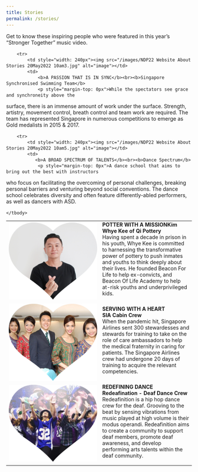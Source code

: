 ```yaml
---
title: Stories
permalink: /stories/
---
```

Get to know these inspiring people who were featured in this year’s “Stronger Together” music video.

<table>
    <tbody>
        <tr>
            <td style="width: 240px"><img src="/images/NDP22 Website 17May20228.jpg" alt="image"></td>
            <td>
                <b class="red-text">POTTER WITH A MISSION</b><b class="red-text">Kim Whye Kee of Qi Pottery</b>
                <p style="margin-top: 0px">Having spent a decade in prison in his youth, Whye Kee is 
committed to harnessing the transformative power of pottery to 
push inmates and youths to think deeply about their lives. He 
founded Beacon For Life to help ex-convicts, and Beacon Of Life 
Academy to help at-risk youths and underprivileged kids.</p>
            </td>
        </tr>
        <tr>
            <td style="width: 240px"><img src="/images/NDP22 Website About Stories 20May2022 10am2.jpg" alt="image"></td>
            <td>
                <b class="red-text">SERVING WITH A HEART</b><br><b class="red-text">SIA Cabin Crew</b>
                <p style="margin-top: 0px">When the pandemic hit, Singapore Airlines sent 300 stewardesses 
and stewards for training to take on the role of care ambassadors 
to help the medical fraternity in caring for patients. The Singapore 
Airlines crew had undergone 20 days of training to acquire the 
relevant competencies.</p>
            </td>
        </tr>

        <tr>
            <td style="width: 240px"><img src="/images/NDP22 Website About Stories 20May2022 10am3.jpg" alt="image"></td>
            <td>
                <b>A PASSION THAT IS IN SYNC</b><br><b>Singapore Synchronised Swimming Team</b>
                <p style="margin-top: 0px">While the spectators see grace and synchroneity above the 
surface, there is an immense amount of work under the surface. 
Strength, artistry, movement control, breath control and team work 
are required. The team has represented Singapore in numerous 
competitions to emerge as Gold medalists in 2015 & 2017. </p>
            </td>
        </tr>
			        <tr>
            <td style="width: 240px"><img src="/images/NDP22 Website About Stories 20May2022 10am4.jpg" alt="image"></td>
            <td>
                <b>REDEFINING DANCE</b><br><b>Redeafination - Deaf Dance Crew</b>
                <p style="margin-top: 0px">Redeafinition is a hip hop dance crew for the deaf. Grooving to 
the beat by sensing vibrations from music played at high volume 
is their modus operandi. Redeafinition aims to create a community 
to support deaf members, promote deaf awareness, and develop 
performing arts talents within the deaf community.</p>
            </td>
        </tr>
			
        <tr>
            <td style="width: 240px"><img src="/images/NDP22 Website About Stories 20May2022 10am5.jpg" alt="image"></td>
            <td>
               <b>A BROAD SPECTRUM OF TALENTS</b><br><b>Dance Spectrum</b>
                <p style="margin-top: 0px">A dance school that aims to bring out the best with instructors 
who focus on facilitating the overcoming of personal challenges, 
breaking personal barriers and venturing beyond social 
conventions. The dance school celebrates diversity and often 
feature differently-abled performers, as well as dancers with ASD.</p>
            </td>
        </tr>
      
        
    </tbody>
</table>